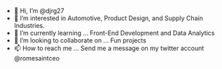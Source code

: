 - 👋 Hi, I’m @djrg27
- 👀 I’m interested in Automotive, Product Design, and Supply Chain Industries. 
- 🌱 I’m currently learning ... Front-End Development and Data Analytics
- 💞️ I’m looking to collaborate on ... Fun projects
- 📫 How to reach me ... Send me a message on my twitter account @romesaintceo 

<!---
djrg27/djrg27 is a ✨ special ✨ repository because its `README.md` (this file) appears on your GitHub profile.
You can click the Preview link to take a look at your changes.
--->
